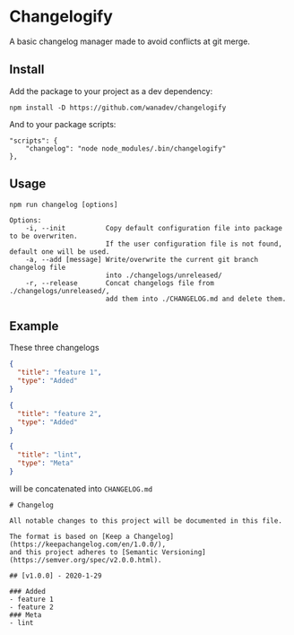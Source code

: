 # Changelogify

A basic changelog manager made to avoid conflicts at git merge.

## Install

Add the package to your project as a dev dependency:

    npm install -D https://github.com/wanadev/changelogify

And to your package scripts:

    "scripts": {
        "changelog": "node node_modules/.bin/changelogify"
    },

## Usage

    npm run changelog [options]

    Options:
        -i, --init          Copy default configuration file into package to be overwriten.
                            If the user configuration file is not found, default one will be used.
        -a, --add [message] Write/overwrite the current git branch changelog file 
                            into ./changelogs/unreleased/
        -r, --release       Concat changelogs file from ./changelogs/unreleased/,
                            add them into ./CHANGELOG.md and delete them.

## Example

These three changelogs

```json
{
  "title": "feature 1",
  "type": "Added"
}
```

```json
{
  "title": "feature 2",
  "type": "Added"
}
```

```json
{
  "title": "lint",
  "type": "Meta"
}
```

will be concatenated into `CHANGELOG.md`

    # Changelog

    All notable changes to this project will be documented in this file.

    The format is based on [Keep a Changelog](https://keepachangelog.com/en/1.0.0/),
    and this project adheres to [Semantic Versioning](https://semver.org/spec/v2.0.0.html).

    ## [v1.0.0] - 2020-1-29

    ### Added
    - feature 1
    - feature 2
    ### Meta
    - lint

